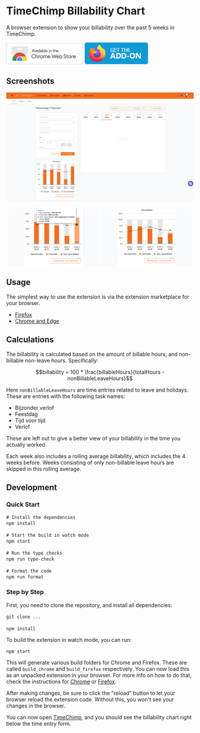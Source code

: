 # TimeChimp Billability Chart

A browser extension to show your billability over the past 5 weeks in TimeChimp.

[![Available in the Chrome Web Store](images/badges/chrome.png)](https://chromewebstore.google.com/detail/timechimp-billability-cha/eleodjmnfjlgiidglnlfclhffhgkgpdp)
[![Get the add-on for Firefox](images/badges/firefox.png)](https://addons.mozilla.org/en-US/firefox/addon/timechimp-billability-chart/)

## Screenshots

![The TimeChimp page with the billability chart](images/page.png)

<div align="center">
  <img width="49%" src="images/card-hover.png" alt="The tooltip of the chart, showing detailed information">
  <img width="49%" src="images/card-contract-hours.png" alt="The chart, based on the contract hours">
</div>

## Usage

The simplest way to use the extension is via the extension marketplace for your browser.

- [Firefox](https://addons.mozilla.org/en-US/firefox/addon/timechimp-billability-chart/)
- [Chrome and Edge](https://chrome.google.com/webstore/detail/timechimp-billability-cha/eleodjmnfjlgiidglnlfclhffhgkgpdp)

## Calculations

The billability is calculated based on the amount of billable hours, and non-billable non-leave hours.
Specifically:

```math
billability = 100 * \frac{billableHours}{totalHours - nonBillableLeaveHours}
```

Here `nonBillableLeaveHours` are time entries related to leave and holidays.
These are entries with the following task names:

- Bijzonder verlof
- Feestdag
- Tijd voor tijd
- Verlof

These are left out to give a better view of your billability in the time you actually worked.

Each week also includes a rolling average billability, which includes the 4 weeks before.
Weeks consisting of only non-billable leave hours are skipped in this rolling average.

## Development

### Quick Start

```shell
# Install the dependencies
npm install

# Start the build in watch mode
npm start

# Run the type checks
npm run type-check

# Format the code
npm run format
```

### Step by Step

First, you need to clone the repository, and install all dependencies:

```shell
git clone ...

npm install
```

To build the extension in watch mode, you can run:

```shell
npm start
```

This will generate various build folders for Chrome and Firefox.
These are called `build_chrome` and `build_firefox` respectively.
You can now load this as an unpacked extension in your browser.
For more info on how to do that, check the instructions
for [Chrome](https://developer.chrome.com/docs/extensions/mv3/getstarted/development-basics/#load-unpacked)
or [Firefox](https://developer.mozilla.org/en-US/docs/Mozilla/Add-ons/WebExtensions/Your_first_WebExtension#installing).

After making changes, be sure to click the "reload" button to let your browser reload the extension code.
Without this, you won't see your changes in the browser.

You can now open [TimeChimp](https://app.timechimp.com/#/registration/time/day),
and you should see the billability chart right below the time entry form.

